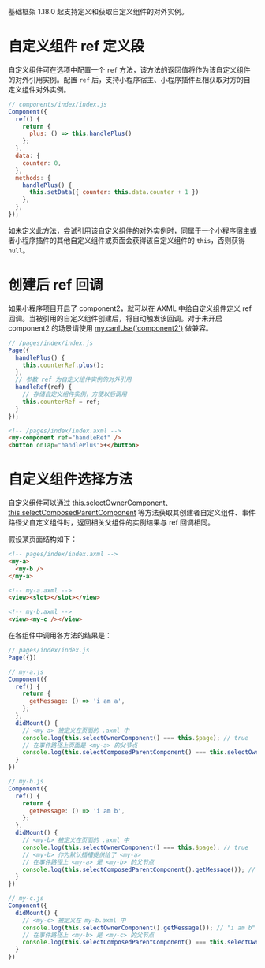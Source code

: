 基础框架 1.18.0 起支持定义和获取自定义组件的对外实例。

# 自定义组件 ref 定义段

自定义组件可在选项中配置一个 `ref` 方法，该方法的返回值将作为该自定义组件的对外引用实例。配置 `ref` 后，支持小程序宿主、小程序插件互相获取对方的自定义组件对外实例。
```javascript
// components/index/index.js
Component({
  ref() {
    return {
      plus: () => this.handlePlus()
    };
  },
  data: {
    counter: 0,
  },
  methods: {
    handlePlus() {
      this.setData({ counter: this.data.counter + 1 })
    },
  },
});
```
如未定义此方法，尝试引用该自定义组件的对外实例时，同属于一个小程序宿主或者小程序插件的其他自定义组件或页面会获得该自定义组件的 `this`，否则获得 `null`。

# 创建后 ref 回调
如果小程序项目开启了 component2，就可以在 AXML 中给自定义组件定义 ref 回调。当被引用的自定义组件创建后，将自动触发该回调。对于未开启 component2 的场景请使用 [my.canIUse('component2')](https://opendocs.alipay.com/mini/api/can-i-use) 做兼容。 

```javascript
// /pages/index/index.js
Page({
  handlePlus() {
    this.counterRef.plus();
  },
  // 参数 ref 为自定义组件实例的对外引用
  handleRef(ref) {
	// 存储自定义组件实例，方便以后调用
    this.counterRef = ref;
  }
});
```

```html
<!-- /pages/index/index.axml -->
<my-component ref="handleRef" />
<button onTap="handlePlus">+</button>
```

# 自定义组件选择方法
自定义组件可以通过 [this.selectOwnerComponent](https://opendocs.alipay.com/mini/framework/component_object#%E7%BB%84%E4%BB%B6%E5%AE%9E%E4%BE%8B%E6%96%B9%E6%B3%95)、[this.selectComposedParentComponent](https://opendocs.alipay.com/mini/framework/component_object#%E7%BB%84%E4%BB%B6%E5%AE%9E%E4%BE%8B%E6%96%B9%E6%B3%95) 等方法获取其创建者自定义组件、事件路径父自定义组件时，返回相关父组件的实例结果与 ref 回调相同。

假设某页面结构如下：

```html
<!-- pages/index/index.axml -->
<my-a>
  <my-b />
</my-a>

<!-- my-a.axml -->
<view><slot></slot></view>

<!-- my-b.axml -->
<view><my-c /></view>
```

在各组件中调用各方法的结果是：

```javascript
// pages/index/index.js
Page({})

// my-a.js
Component({
  ref() {
    return {
      getMessage: () => 'i am a',
    };
  },
  didMount() {
    // <my-a> 被定义在页面的 .axml 中
    console.log(this.selectOwnerComponent() === this.$page); // true
    // 在事件路径上页面是 <my-a> 的父节点
    console.log(this.selectComposedParentComponent() === this.selectOwnerComponent()); // true
  }
})

// my-b.js
Component({
  ref() {
    return {
      getMessage: () => 'i am b',
    };
  },
  didMount() {
    // <my-b> 被定义在页面的 .axml 中
    console.log(this.selectOwnerComponent() === this.$page); // true
    // <my-b> 作为默认插槽提供给了 <my-a>
    // 在事件路径上 <my-a> 是 <my-b> 的父节点
    console.log(this.selectComposedParentComponent().getMessage()); // "i am a"
  }
})

// my-c.js
Component({
  didMount() {
    // <my-c> 被定义在 my-b.axml 中
    console.log(this.selectOwnerComponent().getMessage()); // "i am b"
    // 在事件路径上 <my-b> 是 <my-c> 的父节点
    console.log(this.selectComposedParentComponent() === this.selectOwnerComponent()); // true
  }
})
```
